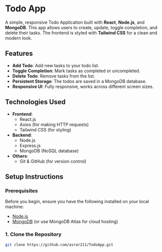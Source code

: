 # Todo App

A simple, responsive Todo Application built with **React**, **Node.js**, and **MongoDB**. This app allows users to create, update, toggle completion, and delete their tasks. The frontend is styled with **Tailwind CSS** for a clean and modern look.

## Features

- **Add Todo**: Add new tasks to your todo list.
- **Toggle Completion**: Mark tasks as completed or uncompleted.
- **Delete Todo**: Remove tasks from the list.
- **Persistent Storage**: The todos are saved in a MongoDB database.
- **Responsive UI**: Fully responsive, works across different screen sizes.

## Technologies Used

- **Frontend**:
  - React.js
  - Axios (for making HTTP requests)
  - Tailwind CSS (for styling)
- **Backend**:
  - Node.js
  - Express.js
  - MongoDB (NoSQL database)
- **Others**:
  - Git & GitHub (for version control)

## Setup Instructions

### Prerequisites

Before you begin, ensure you have the following installed on your local machine:

- [Node.js](https://nodejs.org/)
- [MongoDB](https://www.mongodb.com/try/download/community) (or use MongoDB Atlas for cloud hosting)

### 1. Clone the Repository

```bash
git clone https://github.com/asrar211/TodoApp.git

